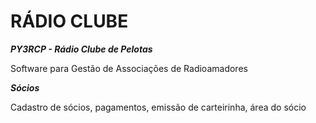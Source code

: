 # RÁDIO CLUBE 

***PY3RCP - Rádio Clube de Pelotas***

Software para Gestão de Associações de Radioamadores

***Sócios***

Cadastro de sócios, pagamentos, emissão de carteirinha, área do sócio